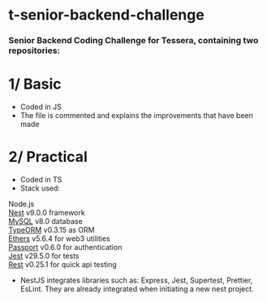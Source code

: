 # t-senior-backend-challenge

### Senior Backend Coding Challenge for Tessera, containing two repositories:

# 1/ Basic

- Coded in JS
- The file is commented and explains the improvements that have been made

# 2/ Practical

- Coded in TS
- Stack used:
<p>
Node.js<br>
 <a href="https://docs.nestjs.com/" target="_blank">Nest</a> v9.0.0 framework<br>
 <a href="https://dev.mysql.com/" target="_blank">MySQL</a> v8.0 database<br>
 <a href="https://typeorm.io/" target="_blank">TypeORM</a> v0.3.15 as ORM<br>
 <a href="https://docs.ethers.org/v5/" target="_blank">Ethers</a> v5.6.4 for web3 utilities<br>
 <a href="https://www.passportjs.org/" target="_blank">Passport</a> v0.6.0 for authentication<br>
 <a href="https://jestjs.io/docs/getting-started" target="_blank">Jest</a> v29.5.0 for tests<br>
 <a href="https://marketplace.visualstudio.com/items?itemName=humao.rest-client" target="_blank">Rest</a> v0.25.1 for quick api testing<br>
</p>

- NestJS integrates libraries such as: Express, Jest, Supertest, Prettier, EsLint. They are already integrated when initiating a new nest project.